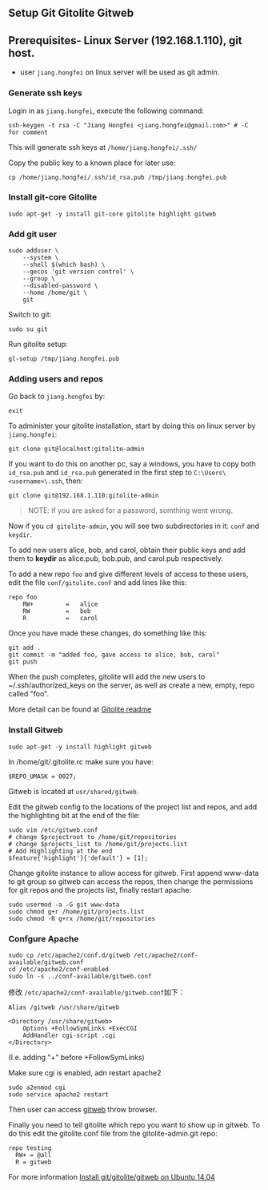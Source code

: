 ## Setup Git Gitolite Gitweb
## Prerequisites- Linux Server (192.168.1.110), git host.
- user `jiang.hongfei` on linux server will be used as git admin.

### Generate ssh keys
Login in as `jiang.hongfei`, execute the following command:

	ssh-keygen -t rsa -C "Jiang Hongfei <jiang.hongfei@gmail.com>" # -C for comment

This will generate ssh keys at `/home/jiang.hongfei/.ssh/`

Copy the public key to a known place for later use:

	cp /home/jiang.hongfei/.ssh/id_rsa.pub /tmp/jiang.hongfei.pub

### Install git-core Gitolite
	sudo apt-get -y install git-core gitolite highlight gitweb

### Add git user
	sudo adduser \
	    --system \
	    --shell $(which bash) \
	    --gecos 'git version control' \
	    --group \
	    --disabled-password \
	    --home /home/git \
	    git

Switch to git:

	sudo su git

Run gitolite setup:

	gl-setup /tmp/jiang.hongfei.pub

### Adding users and repos

Go back to `jiang.hongfei` by:

	exit

To administer your gitolite installation, start by doing this on linux server by `jiang.hongfei`:

	git clone git@localhost:gitolite-admin

If you want to do this on another pc, say a windows, you have to copy both `id_rsa.pub` and `id_rsa.pub` generated in the first step to `C:\Users\<username>\.ssh`, then:

	git clone git@192.168.1.110:gitolite-admin

> NOTE: if you are asked for a password, somthing went wrong.

Now if you `cd gitolite-admin`, you will see two subdirectories in it: `conf` and `keydir`.

To add new users alice, bob, and carol, obtain their public keys and add them to **keydir** as alice.pub, bob.pub, and carol.pub respectively.

To add a new repo `foo` and give different levels of access to these users, edit the file `conf/gitolite.conf` and add lines like this:

	repo foo
    	RW+         =   alice
    	RW          =   bob
    	R           =   carol

Once you have made these changes, do something like this:

	git add .
	git commit -m "added foo, gave access to alice, bob, carol"
	git push

When the push completes, gitolite will add the new users to ~/.ssh/authorized_keys on the server, as well as create a new, empty, repo called "foo".

More detail can be found at [Gitolite readme](https://github.com/sitaramc/gitolite#readme)

### Install Gitweb

	sudo apt-get -y install highlight gitweb

In /home/git/.gitolite.rc make sure you have:

	$REPO_UMASK = 0027;

Gitweb is located at `usr/shared/gitweb`.

Edit the gitweb config to the locations of the project list and repos, and add the highlighting bit at the end of the file:

	sudo vim /etc/gitweb.conf
	# change $projectroot to /home/git/repositories
	# change $projects_list to /home/git/projects.list
	# Add Highlighting at the end
	$feature{'highlight'}{'default'} = [1];

Change gitolite instance to allow access for gitweb. First append www-data to git group so gitweb can access the repos, then change the permissions for git repos and the projects list, finally restart apache:

	sudo usermod -a -G git www-data
	sudo chmod g+r /home/git/projects.list
	sudo chmod -R g+rx /home/git/repositories

### Confgure Apache

	sudo cp /etc/apache2/conf.d/gitweb /etc/apache2/conf-available/gitweb.conf
	cd /etc/apache2/conf-enabled
	sudo ln -s ../conf-available/gitweb.conf

修改 `/etc/apache2/conf-available/gitweb.conf`如下：

	Alias /gitweb /usr/share/gitweb  
  
	<Directory /usr/share/gitweb>  
		Options +FollowSymLinks +ExecCGI  
		AddHandler cgi-script .cgi  
	</Directory> 

(I.e. adding "+" before +FollowSymLinks)

Make sure cgi is enabled, adn restart apache2

	sudo a2enmod cgi  
	sudo service apache2 restart

Then user can access [gitweb](http://192.168.1.110/gitweb/) throw browser.

Finally you need to tell gitolite which repo you want to show up in gitweb. To do this edit the gitolite.conf file from the gitolite-admin.git repo:

	repo testing
	  RW+ = @all
	  R = gitweb

For more information [Install git/gitolite/gitweb on Ubuntu 14.04](http://ubuntuforums.org/showthread.php?t=2244960)